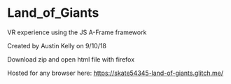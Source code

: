 # Land_of_Giants
VR experience using the JS A-Frame framework

Created by Austin Kelly on 9/10/18

Download zip and open html file with firefox

Hosted for any browser here: https://skate54345-land-of-giants.glitch.me/
